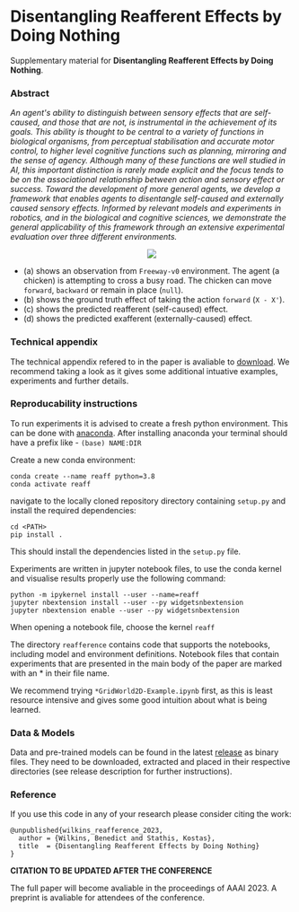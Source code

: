 # Disentangling Reafferent Effects by Doing Nothing

Supplementary material for __Disentangling Reafferent Effects by Doing Nothing__. 

### Abstract 

_An agent's ability to distinguish between sensory effects that are self-caused, and those that are not, is instrumental in the achievement of its goals. This ability is thought to be central to a variety of functions in biological organisms, from perceptual stabilisation and accurate motor control, to higher level cognitive functions such as planning, mirroring and the sense of agency. Although many of these functions are well studied in AI, this important distinction is rarely made explicit and the focus tends to be on the associational relationship between action and sensory effect or success. Toward the development of more general agents, we develop a framework that enables agents to disentangle self-caused and externally caused sensory effects. Informed by relevant models and experiments in robotics, and in the biological and cognitive sciences, we demonstrate the general applicability of this framework through an extensive experimental evaluation over three different environments._

<p align="center">
  <img src="https://user-images.githubusercontent.com/22711383/204519425-cb8217e8-a0f4-447c-adc4-85363c510938.png" />
</p>

 - (a) shows an observation from `Freeway-v0` environment. The agent (a chicken) is attempting to cross a busy road. The chicken can move `forward`, `backward` or remain in place (`null`).
 - (b) shows the ground truth effect of taking the action `forward` (`X - X'`).
 - (c) shows the predicted reafferent (self-caused) effect.
 - (d) shows the predicted exafferent (externally-caused) effect.

### Technical appendix

The technical appendix refered to in the paper is avaliable to <a id="raw-url" href="https://raw.githubusercontent.com/BenedictWilkins/disentangling-reafference/main/technical-appendix.pdf">download</a>. We recommend taking a look as it gives some additional intuative examples, experiments and further details.

### Reproducability instructions

To run experiments it is advised to create a fresh python environment.
This can be done with [anaconda](https://www.anaconda.com/).
After installing anaconda your terminal should have a prefix like - `(base) NAME:DIR`

Create a new conda environment:

```
conda create --name reaff python=3.8
conda activate reaff
```

navigate to the locally cloned repository directory containing `setup.py` and install the required dependencies: 

```
cd <PATH>
pip install .
```

This should install the dependencies listed in the `setup.py` file.

Experiments are written in jupyter notebook files, to use the conda kernel and visualise results properly use the following command:
 
```
python -m ipykernel install --user --name=reaff
jupyter nbextension install --user --py widgetsnbextension
jupyter nbextension enable --user --py widgetsnbextension
```

When opening a notebook file, choose the kernel `reaff`

The directory `reafference` contains code that supports the notebooks, including model and environment definitions. Notebook files that contain experiments that are presented in the main body of the paper are marked with an * in their file name.

We recommend trying `*GridWorld2D-Example.ipynb` first, as this is least resource intensive and gives some good intuition about what is being learned.

### Data & Models

Data and pre-trained models can be found in the latest [release](https://github.com/BenedictWilkins/disentangling-reafference/releases) as binary files. They need to be downloaded, extracted and placed in their respective directories (see release description for further instructions).

### Reference

If you use this code in any of your research please consider citing the work:

```
@unpublished{wilkins_reafference_2023,
  author = {Wilkins, Benedict and Stathis, Kostas},
  title  = {Disentangling Reafferent Effects by Doing Nothing}
}
```
__CITATION TO BE UPDATED AFTER THE CONFERENCE__

The full paper will become avaliable in the proceedings of AAAI 2023. A preprint is avaliable for attendees of the conference.



